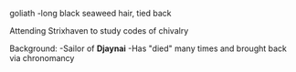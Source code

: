 goliath
-long black seaweed hair, tied back

Attending Strixhaven to study codes of chivalry


Background:
-Sailor of **Djaynai**
-Has "died" many times and brought back via chronomancy
